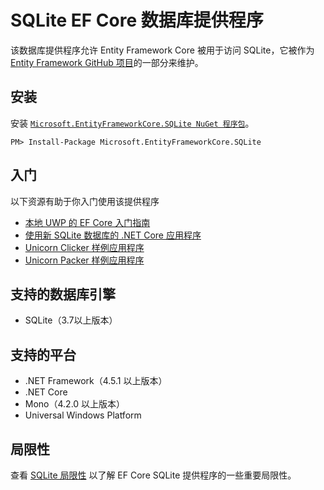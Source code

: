# SQLite EF Core 数据库提供程序

该数据库提供程序允许 Entity Framework Core 被用于访问 SQLite，它被作为 [Entity Framework GitHub 项目](https://github.com/aspnet/EntityFramework)的一部分来维护。

## 安装

安装 [`Microsoft.EntityFrameworkCore.SQLite NuGet 程序包`](https://www.nuget.org/packages/Microsoft.EntityFrameworkCore.SQLite/)。

```console
PM> Install-Package Microsoft.EntityFrameworkCore.SQLite
```

## 入门

以下资源有助于你入门使用该提供程序

* [本地 UWP 的 EF Core 入门指南](../../2、入门指南/F、通用Windows平台（UWP）/A、通用Windows平台（UWP）.md)
* [使用新 SQLite 数据库的 .NET Core 应用程序](../../2、入门指南/D、.NETCore/B、新数据库.md)
* [Unicorn Clicker 样例应用程序](https://github.com/rowanmiller/UnicornStore/tree/master/UnicornClicker/UWP)
* [Unicorn Packer 样例应用程序](https://github.com/rowanmiller/UnicornStore/tree/master/UnicornPacker)

## 支持的数据库引擎

* SQLite（3.7以上版本）

## 支持的平台

* .NET Framework（4.5.1 以上版本）
* .NET Core
* Mono（4.2.0 以上版本）
* Universal Windows Platform

## 局限性

查看 [SQLite 局限性](./B、SQLite局限性.md) 以了解 EF Core SQLite 提供程序的一些重要局限性。